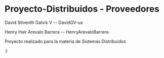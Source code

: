 # Proyecto-Distribuidos - Proveedores

David Stiventh Galvis V -- DavidGV-ux

Henry Hair Arevalo Barrera -- HenryArevaloBarrera

Proyecto realizado para la materia de Sistemas Distribuidos

:)